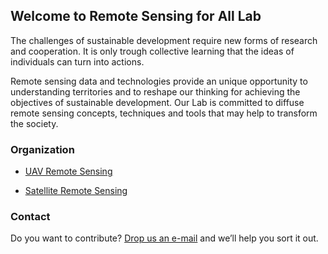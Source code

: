 ## Welcome to Remote Sensing for All Lab

The challenges of sustainable development require new forms of research and cooperation. It is only trough collective learning that the ideas of individuals can turn into actions.

Remote sensing data and technologies provide an unique opportunity to understanding territories and to reshape our thinking for achieving the objectives of sustainable development. Our Lab is committed to diffuse remote sensing concepts, techniques and tools that may help to transform the society.  

### Organization

- [UAV Remote Sensing](https://unal-geo.github.io/UAV4A)

- [Satellite Remote Sensing](https://unal-geo.github.io/satelliteRS)

### Contact

Do you want to contribute? [Drop us an e-mail](mailto:rs4all@zohomail.com) and we’ll help you sort it out.
